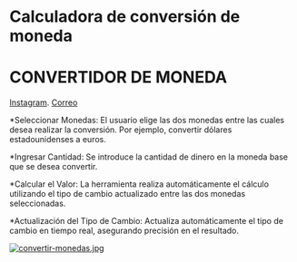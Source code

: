 # Calculadora de conversión de moneda

<h1>CONVERTIDOR DE MONEDA</h1>

<a href="https://www.instagram.com/kimberly.eliene/">Instagram</a>.
<a href="mailto:kimberlyeliene28@gmail.comSubject=Consulta%20desde%20tu%20portafolio%20web%20-%20(Tu%20Nombre%20o%20Nombre%20de%20la%20Empresa%20tiene%20interes%20en%20una%20colaboración">Correo</a>

*Seleccionar Monedas: El usuario elige las dos monedas entre las cuales desea realizar la conversión. Por ejemplo, convertir dólares estadounidenses a euros.

*Ingresar Cantidad: Se introduce la cantidad de dinero en la moneda base que se desea convertir.

*Calcular el Valor: La herramienta realiza automáticamente el cálculo utilizando el tipo de cambio actualizado entre las dos monedas seleccionadas.

*Actualización del Tipo de Cambio: Actualiza automáticamente el tipo de cambio en tiempo real, asegurando precisión en el resultado.

[![convertir-monedas.jpg](https://i.postimg.cc/gj8yGvVs/convertir-monedas.jpg)](https://postimg.cc/gLcLDLBL)